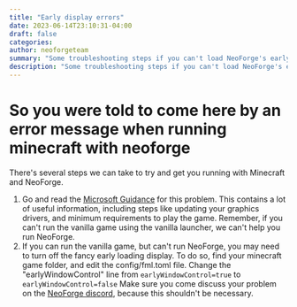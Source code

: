 ```yaml
---
title: "Early display errors"
date: 2023-06-14T23:10:31-04:00
draft: false
categories:
author: neoforgeteam
summary: "Some troubleshooting steps if you can't load NeoForge's early display"
description: "Some troubleshooting steps if you can't load NeoForge's early display"
---
```

# So you were told to come here by an error message when running minecraft with neoforge

There's several steps we can take to try and get you running with Minecraft and NeoForge.

1. Go and read the [Microsoft Guidance](https://aka.ms/mcdriver) for this problem. 
This contains a lot of useful information, including steps like updating your graphics drivers, 
and minimum requirements to play the game. Remember, if you can't run the vanilla game using the vanilla launcher, we can't help you run NeoForge.
2. If you can run the vanilla game, but can't run NeoForge, you may need to turn off the fancy early loading display.
To do so, find your minecraft game folder, and edit the config/fml.toml file. Change the "earlyWindowControl" line from `earlyWindowControl=true` to `earlyWindowControl=false`
Make sure you come discuss your problem on the [NeoForge discord](https://discord.neoforged.net), because this shouldn't be necessary.





